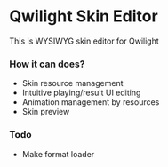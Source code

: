 # Qwilight Skin Editor

This is WYSIWYG skin editor for Qwilight

### How it can does?

* Skin resource management
* Intuitive playing/result UI editing
* Animation management by resources
* Skin preview

### Todo

* Make format loader
